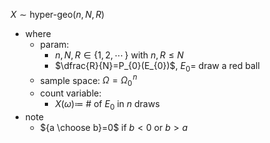 
$X\sim \text{hyper-geo}(n,\,N,\,R)$
- where
	- param:
		- $n,\,N,\,R\in\{1,\,2,\cdots\,\}$  with  $n,\,R\leq N$
		- $\dfrac{R}{N}=P_{0}(E_{0})$,  $E_{0}=$ draw a red ball 
	- sample space:  $\Omega=\Omega_{0}{^{\!n}}$
	- count variable:
		- $X(\omega)\coloneqq$ $\#$ of $E_{0}$ in $n$ draws
- note
	- ${a \choose b}=0$  if  $b<0$  or  $b>a$